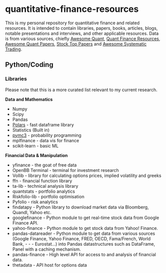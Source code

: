 # quantitative-finance-resources
This is my personal repository for quantitative finance and related resources. It is intended to contain libraries, papers, books, articles, blogs, notable presentations and interviews, and other applicable resources.
Data is from various sources, chiefly [Awesome Quant](https://github.com/wilsonfreitas/awesome-quant), [Quant Finance Resources](https://github.com/PyPatel/Quant-Finance-Resources?tab=readme-ov-file), [Awesome Quant Papers](https://github.com/zhanghaitao1/awesome-quant-papers), [Stock Top Papers](https://github.com/Waterkin/stock-top-papers) and [Awesome Systematic Trading](https://github.com/paperswithbacktest/awesome-systematic-trading).

## Python/Coding

### Libraries

Please note that this is a more curated list relevant to my current research.

**Data and Mathematics**
- Numpy
- Scipy
- Pandas
- [Polars](https://arc.net/l/quote/yqpjhlby) - fast dataframe library
- Statistics (Built in)
- [pymc3](https://arc.net/l/quote/nlohhmls) - probability programming
- mplfinance - data vis for finance
- scikit-learn - basic ML

**Financial Data & Manipulation**
- yfinance - the goat of free data
- OpenBB Terminal - terminal for investment research
- Vollib - library for calculating options prices, implied volatility and greeks
- ffn - financial function library
- ta-lib - technical analysis library
- quantstats - portfolio analytics
- Riskfolio-lib - portfolio optimisation
- Pyfolio - risk analytics
- findatapy - Python library to download market data via Bloomberg, Quandl, Yahoo etc.
- googlefinance - Python module to get real-time stock data from Google Finance API.
- yahoo-finance - Python module to get stock data from Yahoo! Finance.
- pandas-datareader - Python module to get data from various sources (Google Finance, Yahoo Finance, FRED, OECD, Fama/French, World Bank, - - - Eurostat...) into Pandas datastructures such as DataFrame, Panel with a caching mechanism.
- pandas-finance - High level API for access to and analysis of financial data.
- thetadata - API host for options data
